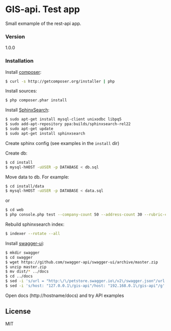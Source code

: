 # GIS-api. Test app

Small exmample of the rest-api app.

### Version
1.0.0

### Installation

Install [composer](https://getcomposer.org/download/):

```sh
$ curl -s http://getcomposer.org/installer | php
```

Install sources:
```sh
$ php composer.phar install
```

Install [SphinxSearch](http://sphinxsearch.com/docs/current.html#installing-debian):
```sh
$ sudo apt-get install mysql-client unixodbc libpq5
$ sudo add-apt-repository ppa:builds/sphinxsearch-rel22
$ sudo apt-get update
$ sudo apt-get install sphinxsearch
```

Create sphinx config (see examples in the `install` dir)

Create db:
```sh
$ cd install
$ mysql-hHOST -uUSER -p DATABASE < db.sql
```

Move data to db. For example:
```sh
$ cd install/data
$ mysql-hHOST -uUSER -p DATABASE < data.sql
```
or

```sh
$ cd web
$ php console.php test --company-count 50 --address-count 30 --rubric-count 40
```

Rebuild sphinxsearch index:

```sh
$ indexer --rotate --all
```

Install [swagger-ui](http://swagger.io/swagger-ui/):
```sh
$ mkdir swagger
$ cd swagger
$ wget https://github.com/swagger-api/swagger-ui/archive/master.zip
$ unzip master.zip
$ mv dist/* ../docs
$ cd ../docs
$ sed -i 's/url = "http:\/\/petstore.swagger.io\/v2\/swagger.json"/url = "swagger.yaml"/g' new.html
$ sed -i 's/host: "127.0.0.1\/gis-api"/host: "192.168.0.1\/gis-api"/g' new.html
```

Open docs (http://hostname/docs) and try API examples

License
----

MIT
